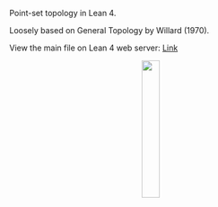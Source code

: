 Point-set topology in Lean 4.

Loosely based on General Topology by Willard (1970).

View the main file on Lean 4 web server: [Link](https://live.lean-lang.org/#url=https://github.com/mdnestor/basic_topology/blob/master/basic_topology/T0_topology.lean)

<div align="center">
  <img src="https://upload.wikimedia.org/wikipedia/commons/e/e1/Runge_theorem.svg" width="25%">
</div>
